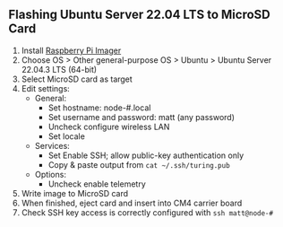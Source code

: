 ## Flashing Ubuntu Server 22.04 LTS to MicroSD Card
1. Install [Raspberry Pi Imager](https://www.raspberrypi.com/software/)
2. Choose OS > Other general-purpose OS > Ubuntu > Ubuntu Server 22.04.3 LTS (64-bit)
3. Select MicroSD card as target
4. Edit settings:
	- General:
		- Set hostname: node-#.local
		- Set username and password: matt (any password)
		- Uncheck configure wireless LAN
		- Set locale
	- Services:
		- Set Enable SSH; allow public-key authentication only
		- Copy & paste output from `cat ~/.ssh/turing.pub` 
	- Options:
		- Uncheck enable telemetry 
5. Write image to MicroSD card
6. When finished, eject card and insert into CM4 carrier board
7. Check SSH key access is correctly configured with `ssh matt@node-#`